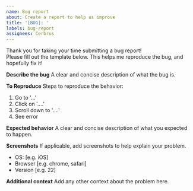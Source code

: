 ```yaml
---
name: Bug report
about: Create a report to help us improve
title: '[BUG]: '
labels: bug-report
assignees: Cerbrus
---
```


Thank you for taking your time submitting a bug report!  
Please fill out the template below. This helps me reproduce the bug, and hopefully fix it!

**Describe the bug**
A clear and concise description of what the bug is.

**To Reproduce**
Steps to reproduce the behavior:

1. Go to '...'
2. Click on '....'
3. Scroll down to '....'
4. See error

**Expected behavior**
A clear and concise description of what you expected to happen.

**Screenshots**
If applicable, add screenshots to help explain your problem.

-   OS: [e.g. iOS]
-   Browser [e.g. chrome, safari]
-   Version [e.g. 22]

**Additional context**
Add any other context about the problem here.
